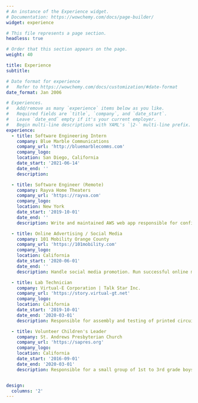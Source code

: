 ```yaml
---
# An instance of the Experience widget.
# Documentation: https://wowchemy.com/docs/page-builder/
widget: experience

# This file represents a page section.
headless: true

# Order that this section appears on the page.
weight: 40

title: Experience
subtitle:

# Date format for experience
#   Refer to https://wowchemy.com/docs/customization/#date-format
date_format: Jan 2006

# Experiences.
#   Add/remove as many `experience` items below as you like.
#   Required fields are `title`, `company`, and `date_start`.
#   Leave `date_end` empty if it's your current employer.
#   Begin multi-line descriptions with YAML's `|2-` multi-line prefix.
experience:
  - title: Software Engineering Intern
    company: Blue Marble Communications
    company_url: 'http://bluemarblecomms.com'
    company_logo:
    location: San Diego, California
    date_start: '2021-06-14'
    date_end: ''
    description:

  - title: Software Engineer (Remote)
    company: Rayva Home Theaters
    company_url: 'https://rayva.com'
    company_logo:
    location: New York
    date_start: '2019-10-01'
    date_end: ''
    description: Write and maintained AWS web app responsible for configuration and sale of millions of dollars of home theater equipment. See demo at config.rayva.com:3000

  - title: Online Advertising / Social Media
    company: 101 Mobility Orange County
    company_url: 'https://101mobility.com'
    company_logo:
    location: California
    date_start: '2020-06-01'
    date_end: ''
    description: Handle social media promotion. Run successful online marketingcampaign and research using Google Advertising, Facebook Advertising, and Yelp Advertising.

  - title: Lab Technician
    company: Virtual-E Corporation | Talk Star Inc.
    company_url: 'https://story.virtual-gt.net'
    company_logo:
    location: California
    date_start: '2019-10-01'
    date_end: '2020-03-01'
    description: Responsible for assembly and testing of printed circuit boards for high-fidelity audio equipment. Worked in lab environment with sophisticated audio testing equipment.

  - title: Volunteer Children's Leader
    company: St. Andrews Presbyterian Church
    company_url: 'https://sapres.org'
    company_logo:
    location: California
    date_start: '2016-09-01'
    date_end: '2020-03-01'
    description: Responsible for a small group of 1st to 3rd grade boys. Prepared lesson plans and activities.


design:
  columns: '2'
---
```

